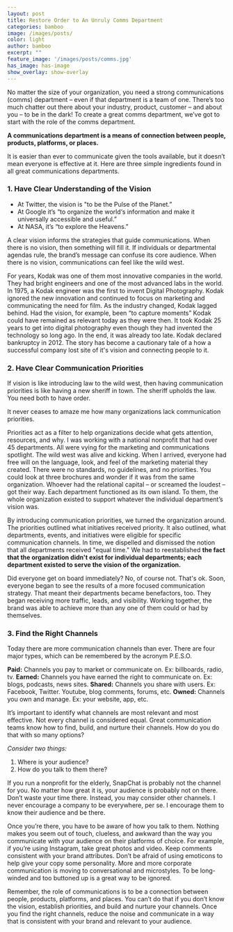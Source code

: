 ```yaml
---
layout: post
title: Restore Order to An Unruly Comms Department
categories: bamboo
image: /images/posts/
color: light
author: bamboo
excerpt: ""
feature_image: '/images/posts/comms.jpg'
has_image: has-image
show_overlay: show-overlay
---
```


No matter the size of your organization, you need a strong communications (comms) department – even if that department is a team of one. There’s too much chatter out there about your industry, product, customer – and about you – to be in the dark! To create a great comms department, we’ve got to start with the role of the comms department. 

**A communications department is a means of connection between people, products, platforms, or places.**

It is easier than ever to communicate given the tools available, but it doesn’t mean everyone is effective at it. Here are three simple ingredients found in all great communications departments.  

### 1. Have Clear Understanding of the Vision

- At Twitter, the vision is "to be the Pulse of the Planet.” 
- At Google it’s “to organize the world‘s information and make it universally accessible and useful.” 
- At NASA, it’s “to explore the Heavens.” 

A clear vision informs the strategies that guide communications. When there is no vision, then something will fill it. If individuals or departmental agendas rule, the brand’s message can confuse its core audience. When there is no vision, communications can feel like the wild west.

For years, Kodak was one of them most innovative companies in the world. They had bright engineers and one of the most advanced labs in the world. In 1975, a Kodak engineer was the first to invent Digital Photography. Kodak ignored the new innovation and continued to focus on marketing and communicating the need for film. As the industry changed, Kodak lagged behind. Had the vision, for example, been “to capture moments” Kodak could have remained as relevant today as they were then. It took Kodak 25 years to get into digital photography even though they had invented the technology so long ago. In the end, it was already too late. Kodak declared bankruptcy in 2012. The story has become a cautionary tale of a how a successful company lost site of it's vision and connecting people to it.

### 2. Have Clear Communication Priorities
If vision is like introducing law to the wild west, then having communication priorities is like having a new sheriff in town. The sheriff upholds the law. You need both to have order. 

It never ceases to amaze me how many organizations lack communication priorities. 

Priorities act as a filter to help organizations decide what gets attention, resources, and why. I was working with a national nonprofit that had over 45 departments. All were vying for the marketing and communications spotlight. The wild west was alive and kicking. When I arrived, everyone had free will on the language, look, and feel of the marketing material they created. There were no standards, no guidelines, and no priorities. You could look at three brochures and wonder if it was from the same organization. Whoever had the relational capital – or screamed the loudest – got their way. Each department functioned as its own island. To them, the whole organization existed to support whatever the individual department’s vision was. 

By introducing communication priorities, we turned the organization around. The priorities outlined what initiatives received priority. It also outlined, what departments, events, and initiatives were eligible for specific communication channels. In time, we dispelled and dismissed the notion that all departments received "equal time." We had to reestablished **the fact that the organization didn't exist for individual departments; each department existed to serve the vision of the organization.** 

Did everyone get on board immediately? No, of course not. That's ok. Soon, everyone began to see the results of a more focused communication strategy. That meant their departments became benefactors, too. They began receiving more traffic, leads, and visibility. Working together, the brand was able to achieve more than any one of them could or had by themselves. 

### 3. Find the Right Channels
Today there are more communication channels than ever. There are four major types, which can be remembered by the acronym P.E.S.O.

**Paid:** Channels you pay to market or communicate on. Ex: billboards, radio, tv.
**Earned:** Channels you have earned the right to communicate on. Ex: blogs, podcasts, news sites.
**Shared:** Channels you share with users. Ex: Facebook, Twitter. Youtube, blog comments, forums, etc.
**Owned:** Channels you own and manage. Ex: your website, app, etc.

It’s important to identify what channels are most relevant and most effective. Not every channel is considered equal. Great communication teams know how to find, build, and nurture their channels. How do you do that with so many options?

*Consider two things:*

1. Where is your audience?
2. How do you talk to them there?

If you run a nonprofit for the elderly, SnapChat is probably not the channel for you. No matter how great it is, your audience is probably not on there. Don’t waste your time there. 
Instead, you may consider other channels. I never encourage a company to be everywhere, per se. I encourage them to know their audience and be there. 

Once you’re there, you have to be aware of how you talk to them. Nothing makes you seem out of touch, clueless, and awkward than the way you communicate with your audience on their platforms of choice. For example, if you’re using Instagram, take great photos and video. Keep comments consistent with your brand attributes. Don’t be afraid of using emoticons to help give your copy some personality. More and more corporate communication is moving to conversational and microstyles. To be long-winded and too buttoned up is a great way to be ignored.  

Remember, the role of communications is to be a connection between people, products, platforms, and places. You can’t do that if you don’t know the vision, establish priorities, and build and nurture your channels. Once you find the right channels, reduce the noise and communicate in a way that is consistent with your brand and relevant to your audience. 